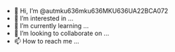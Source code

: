 - 👋 Hi, I’m @autmku636mku636MKU636UA22BCA072
- 👀 I’m interested in ...
- 🌱 I’m currently learning ...
- 💞️ I’m looking to collaborate on ...
- 📫 How to reach me ...

<!---
autmku636mku636MKU636UA22BCA072/autmku636mku636MKU636UA22BCA072 is a ✨ special ✨ repository because its `README.md` (this file) appears on your GitHub profile.
You can click the Preview link to take a look at your changes.
--->
